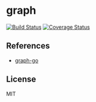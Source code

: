 # graph

[![Build Status](https://travis-ci.org/cipepser/goGraphAlgo.svg?branch=master)](https://travis-ci.org/cipepser/goGraphAlgo)
[![Coverage Status](https://coveralls.io/repos/github/cipepser/goGraphAlgo/badge.svg?branch=master)](https://coveralls.io/github/cipepser/goGraphAlgo?branch=master)


## References
* [graph-go](https://github.com/arnauddri/algorithms/blob/master/data-structures/graph/graph.go)

## License
MIT